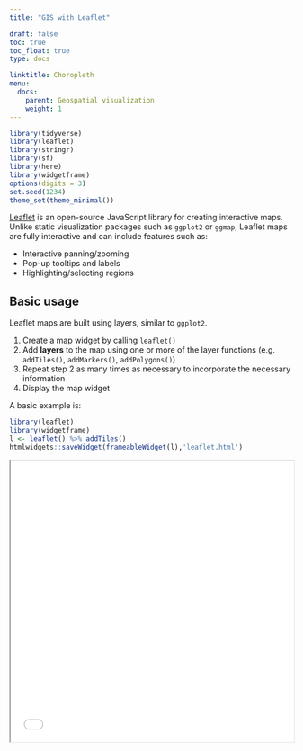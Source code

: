 ```yaml
---
title: "GIS with Leaflet"

draft: false
toc: true
toc_float: true
type: docs

linktitle: Choropleth
menu:
  docs:
    parent: Geospatial visualization
    weight: 1
---
```





```r
library(tidyverse)
library(leaflet)
library(stringr)
library(sf)
library(here)
library(widgetframe)
options(digits = 3)
set.seed(1234)
theme_set(theme_minimal())
```

[Leaflet](https://leafletjs.com/) is an open-source JavaScript library for creating interactive maps. Unlike static visualization packages such as `ggplot2` or `ggmap`, Leaflet maps are fully interactive and can include features such as:

* Interactive panning/zooming
* Pop-up tooltips and labels
* Highlighting/selecting regions

## Basic usage

Leaflet maps are built using layers, similar to `ggplot2`.

1. Create a map widget by calling `leaflet()`
1. Add **layers** to the map using one or more of the layer functions (e.g. `addTiles()`, `addMarkers()`, `addPolygons()`)
1. Repeat step 2 as many times as necessary to incorporate the necessary information
1. Display the map widget

A basic example is:


```r
library(leaflet)
library(widgetframe)
l <- leaflet() %>% addTiles()
htmlwidgets::saveWidget(frameableWidget(l),'leaflet.html')
```

<iframe seamless src="/leaflet.html" width="100%" height="500"></iframe>
